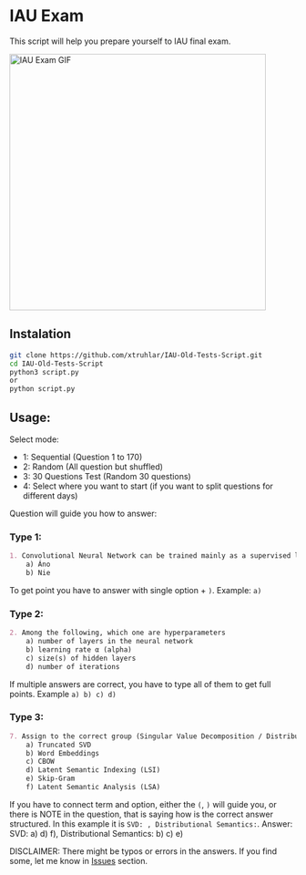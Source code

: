 # IAU Exam
This script will help you prepare yourself to IAU final exam.

<img src="https://github.com/xtruhlar/IAU-Old-Tests-Script/blob/main/Bez%20názvu.gif" width="450" alt="IAU Exam GIF">

## Instalation
```bash
git clone https://github.com/xtruhlar/IAU-Old-Tests-Script.git
cd IAU-Old-Tests-Script
python3 script.py
or
python script.py
```

## Usage:
Select mode:
- 1: Sequential (Question 1 to 170)
- 2: Random (All question but shuffled)
- 3: 30 Questions Test (Random 30 questions)
- 4: Select where you want to start (if you want to split questions for different days)

Question will guide you how to answer:
### Type 1:
```md
1. Convolutional Neural Network can be trained mainly as a supervised learning.
	a) Áno
	b) Nie
```
To get point you have to answer with single option + `)`. Example: `a)`

### Type 2:
```md
2. Among the following, which one are hyperparameters
	a) number of layers in the neural network
	b) learning rate α (alpha)
	c) size(s) of hidden layers
	d) number of iterations
```
If multiple answers are correct, you have to type all of them to get full points. Example `a) b) c) d)`

### Type 3:
```md
7. Assign to the correct group (Singular Value Decomposition / Distributional Semantics): - SVD: , Distributional Semantics:
	a) Truncated SVD
	b) Word Embeddings 
	c) CBOW
	d) Latent Semantic Indexing (LSI)
	e) Skip-Gram
	f) Latent Semantic Analysis (LSA)
```
If you have to connect term and option, either the `(`, `)` will guide you, or there is NOTE in the question, that is saying how is the correct answer structured. In this example it is `SVD: , Distributional Semantics:`. Answer: SVD: a) d) f), Distributional Semantics: b) c) e)

DISCLAIMER: There might be typos or errors in the answers. If you find some, let me know in [Issues](https://github.com/xtruhlar/IAU-Old-Tests-Script/issues) section.
